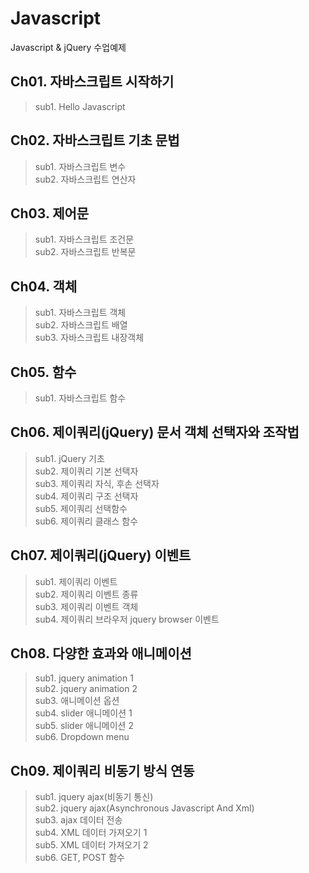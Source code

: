 # Javascript
Javascript & jQuery 수업예제

## Ch01. 자바스크립트 시작하기
> sub1. Hello Javascript

## Ch02. 자바스크립트 기초 문법   
> sub1. 자바스크립트 변수   
> sub2. 자바스크립트 연산자

## Ch03. 제어문
> sub1. 자바스크립트 조건문   
> sub2. 자바스크립트 반복문

## Ch04. 객체
> sub1. 자바스크립트 객체   
> sub2. 자바스크립트 배열   
> sub3. 자바스크립트 내장객체

## Ch05. 함수
> sub1. 자바스크립트 함수

## Ch06. 제이쿼리(jQuery) 문서 객체 선택자와 조작법
> sub1. jQuery 기초   
> sub2. 제이쿼리 기본 선택자   
> sub3. 제이쿼리 자식, 후손 선택자   
> sub4. 제이쿼리 구조 선택자   
> sub5. 제이쿼리 선택함수   
> sub6. 제이쿼리 클래스 함수

## Ch07. 제이쿼리(jQuery) 이벤트
> sub1. 제이쿼리 이벤트   
> sub2. 제이쿼리 이벤트 종류   
> sub3. 제이쿼리 이벤트 객체   
> sub4. 제이쿼리 브라우저 jquery browser 이벤트

## Ch08. 다양한 효과와 애니메이션
> sub1. jquery animation 1  
> sub2. jquery animation 2   
> sub3. 애니메이션 옵션   
> sub4. slider 애니메이션 1   
> sub5. slider 애니메이션 2   
> sub6. Dropdown menu

## Ch09. 제이쿼리 비동기 방식 연동
> sub1. jquery ajax(비동기 통신)   
> sub2. jquery ajax(Asynchronous Javascript And Xml)   
> sub3. ajax 데이터 전송   
> sub4. XML 데이터 가져오기 1   
> sub5. XML 데이터 가져오기 2   
> sub6. GET, POST 함수

